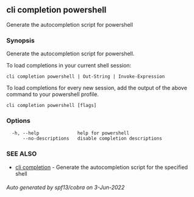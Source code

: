 ## cli completion powershell

Generate the autocompletion script for powershell

### Synopsis

Generate the autocompletion script for powershell.

To load completions in your current shell session:

	cli completion powershell | Out-String | Invoke-Expression

To load completions for every new session, add the output of the above command
to your powershell profile.


```
cli completion powershell [flags]
```

### Options

```
  -h, --help              help for powershell
      --no-descriptions   disable completion descriptions
```

### SEE ALSO

* [cli completion](cli_completion.md)	 - Generate the autocompletion script for the specified shell

###### Auto generated by spf13/cobra on 3-Jun-2022
